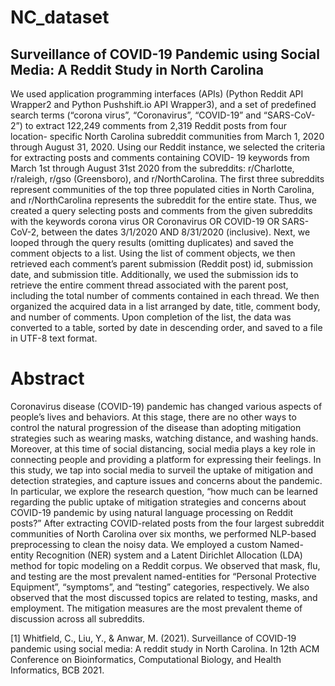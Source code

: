 # NC_dataset
## Surveillance of COVID-19 Pandemic using Social Media: A Reddit Study in North Carolina

We used application programming interfaces (APIs) (Python Reddit API Wrapper2 and Python Pushshift.io API Wrapper3), and a set of predefined search terms (“corona virus”, “Coronavirus”, “COVID-19” and “SARS-CoV-2”) to extract 122,249 comments from 2,319 Reddit posts from four location- specific North Carolina subreddit communities from March 1, 2020 through August 31, 2020. Using our Reddit instance, we selected the criteria for extracting posts and comments containing COVID- 19 keywords from March 1st through August 31st 2020 from the subreddits: r/Charlotte, r/raleigh, r/gso (Greensboro), and r/NorthCarolina. The first three subreddits represent communities of the top three populated cities in North Carolina, and r/NorthCarolina represents the subreddit for the entire state. Thus, we created a query selecting posts and comments from the given subreddits with the keywords corona virus OR Coronavirus OR COVID-19 OR SARS-CoV-2, between the dates 3/1/2020 AND 8/31/2020 (inclusive). Next, we looped through the query results (omitting duplicates) and saved the comment objects to a list. Using the list of comment objects, we then retrieved each comment’s parent submission (Reddit post) id, submission date, and submission title. Additionally, we used the submission ids to retrieve the entire comment thread associated with the parent post, including the total number of comments contained in each thread. We then organized the acquired data in a list arranged by date, title, comment body, and number of comments. Upon completion of the list, the data was converted to a table, sorted by date in descending order, and saved to a file in UTF-8 text format.


# Abstract
Coronavirus disease (COVID-19) pandemic has changed various aspects of people’s lives and behaviors. At this stage, there are no other ways to control the natural progression of the disease than adopting mitigation strategies such as wearing masks, watching distance, and washing hands. Moreover, at this time of social distancing, social media plays a key role in connecting people and providing a platform for expressing their feelings. In this study, we tap into social media to surveil the uptake of mitigation and detection strategies, and capture issues and concerns about the pandemic. In particular, we explore the research question, “how much can be learned regarding the public uptake of mitigation strategies and concerns about COVID-19 pandemic by using natural language processing on Reddit posts?” After extracting COVID-related posts from the four largest subreddit communities of North Carolina over six months, we performed NLP-based preprocessing to clean the noisy data. We employed a custom Named-entity Recognition (NER) system and a Latent Dirichlet Allocation (LDA) method for topic modeling on a Reddit corpus. We observed that mask, flu, and testing are the most prevalent named-entities for “Personal Protective Equipment”, “symptoms”, and “testing” categories, respectively. We also observed that the most discussed topics are related to testing, masks, and employment. The mitigation measures are the most prevalent theme of discussion across all subreddits.

[1] Whitfield, C., Liu, Y., & Anwar, M. (2021). Surveillance of COVID-19 pandemic using social media: A reddit study in North Carolina. In 12th ACM Conference on Bioinformatics, Computational Biology, and Health Informatics, BCB 2021.
